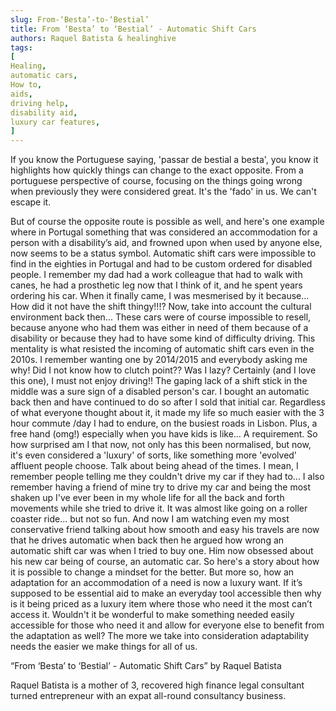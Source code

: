 ```yaml
---
slug: From-‘Besta’-to-‘Bestial’ 
title: From ‘Besta’ to ‘Bestial’ - Automatic Shift Cars 
authors: Raquel Batista & healinghive 
tags:
[
Healing, 
automatic cars, 
How to,
aids,
driving help,
disability aid,
luxury car features,
]
---
```


If you know the Portuguese saying, 'passar de bestial a besta', you know it highlights how quickly things can change to the exact opposite. From a portuguese perspective of course, focusing on the things going wrong when previously they were considered great. It's the 'fado' in us. We can't escape it. 

<!--truncate-->

But of course the opposite route is possible as well, and here's one example where in Portugal something that was considered an accommodation for a  person with a disability’s aid, and frowned upon when used by anyone else, now seems to be a status symbol. 
Automatic shift cars were impossible to find in the eighties in Portugal and had to be custom ordered for disabled people. I remember my dad had a work colleague that had to walk with canes, he had a prosthetic leg now that I think of it, and he spent years ordering his car. When it finally came, I was mesmerised by it because... How did it not have the shift thingy!!!? 
Now, take into account the cultural environment back then... These cars were of course impossible to resell, because anyone who had them was either in need of them because of a disability or because they had to have some kind of difficulty driving. 
This mentality is what resisted the incoming of automatic shift cars even in the 2010s. I remember wanting one by 2014/2015 and everybody asking me why! Did I not know how to clutch point?? Was I lazy? Certainly (and I love this one), I must not enjoy driving!! 
The gaping lack of a shift stick in the middle was a sure sign of a disabled person's car. 
I bought an automatic back then and have continued to do so after I sold that initial car. Regardless of what everyone thought about it, it made my life so much easier with the 3 hour commute /day I had to endure, on the busiest roads in Lisbon. Plus, a free hand (omg!) especially when you have kids is like... A requirement. 
So how surprised am I that now, not only has this been normalised, but now, it's even considered a 'luxury' of sorts, like something more 'evolved' affluent people choose. 
Talk about being ahead of the times. I mean, I remember people telling me they couldn't drive my car if they had to... I also remember having a friend of mine try to drive my car and being the most shaken up I've ever been in my whole life for all the back and forth movements while she tried to drive it. It was almost like going on a roller coaster ride... but not so fun. 
And now I am watching even my most conservative friend talking about how smooth and easy his travels are now that he drives automatic when back then he argued how wrong an automatic shift car was when I tried to buy one. Him now obsessed about his new car being of course, an automatic car.
So here's a story about how it is possible to change a mindset for the better. But more so, how an adaptation for an accommodation of a need is now a luxury want. If it’s supposed to be essential aid to make an everyday tool accessible then why is it being priced as a luxury item where those who need it the most can’t access it. Wouldn't it be wonderful to make something needed easily accessible for those who need it and allow for everyone else to benefit from the adaptation as well? The more we take into consideration adaptability needs the easier we make things for all of us. 

“From ‘Besta’ to ‘Bestial’ - Automatic Shift Cars” by Raquel Batista

Raquel Batista is a mother of 3, recovered high finance legal consultant turned entrepreneur with an expat all-round consultancy business.
